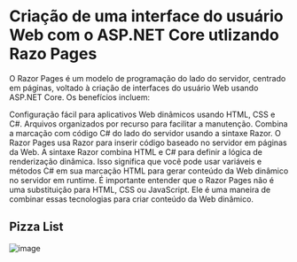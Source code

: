 # Criação de uma interface do usuário Web com o ASP.NET Core utlizando Razo Pages

O Razor Pages é um modelo de programação do lado do servidor, centrado em páginas, voltado à criação de interfaces do usuário Web usando ASP.NET Core. Os benefícios incluem:

Configuração fácil para aplicativos Web dinâmicos usando HTML, CSS e C#.
Arquivos organizados por recurso para facilitar a manutenção.
Combina a marcação com código C# do lado do servidor usando a sintaxe Razor.
O Razor Pages usa Razor para inserir código baseado no servidor em páginas da Web. A sintaxe Razor combina HTML e C# para definir a lógica de renderização dinâmica. Isso significa que você pode usar variáveis e métodos C# em sua marcação HTML para gerar conteúdo da Web dinâmico no servidor em runtime. É importante entender que o Razor Pages não é uma substituição para HTML, CSS ou JavaScript. Ele é uma maneira de combinar essas tecnologias para criar conteúdo da Web dinâmico.

## Pizza List
![image](https://github.com/GMotinha/mslearn-create-razor-pages-aspnet-core/assets/113401563/ff3bde4d-eb6f-49ef-acc1-d47aae6a419b)

